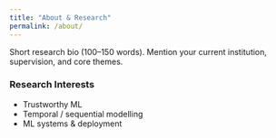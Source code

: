 ```yaml
---
title: "About & Research"
permalink: /about/
---
```


Short research bio (100–150 words). Mention your current institution, supervision, and core themes.

### Research Interests
- Trustworthy ML
- Temporal / sequential modelling
- ML systems & deployment